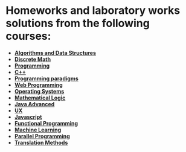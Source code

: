 # Homeworks and laboratory works solutions from the following courses:

- **[Algorithms and Data Structures](https://github.com/DMozhevitin/ITMO/tree/main/algorithms-and-data-structures)**
- **[Discrete Math](https://github.com/DMozhevitin/ITMO/tree/main/discrete-math)**
- **[Programming](https://github.com/DMozhevitin/ITMO/tree/main/java-intro)**
- **[C++](https://github.com/DMozhevitin/ITMO/tree/main/cpp-course)**
- **[Programming paradigms](https://github.com/DMozhevitin/ITMO/tree/main/programming-paradigms)**
- **[Web Programming](https://github.com/DMozhevitin/ITMO/tree/main/web-programming)**
- **[Operating Systems](https://github.com/DMozhevitin/ITMO/tree/main/operating-systems)**
- **[Mathematical Logic](https://github.com/DMozhevitin/ITMO/tree/main/math-logic)**
- **[Java Advanced](https://github.com/DMozhevitin/ITMO/tree/main/java-advanced)**
- **[UX](https://github.com/DMozhevitin/ITMO/tree/main/ux-course)**
- **[Javascript](https://github.com/DMozhevitin/ITMO/tree/main/js-course)**
- **[Functional Programming](https://github.com/DMozhevitin/ITMO/tree/main/functional-programming)**
- **[Machine Learning](https://github.com/DMozhevitin/ITMO/tree/main/machine-learning)**
- **[Parallel Programming](https://github.com/DMozhevitin/ITMO/tree/main/parallel-programming)**
- **[Translation Methods](https://github.com/DMozhevitin/ITMO/tree/main/translation-methods)**
